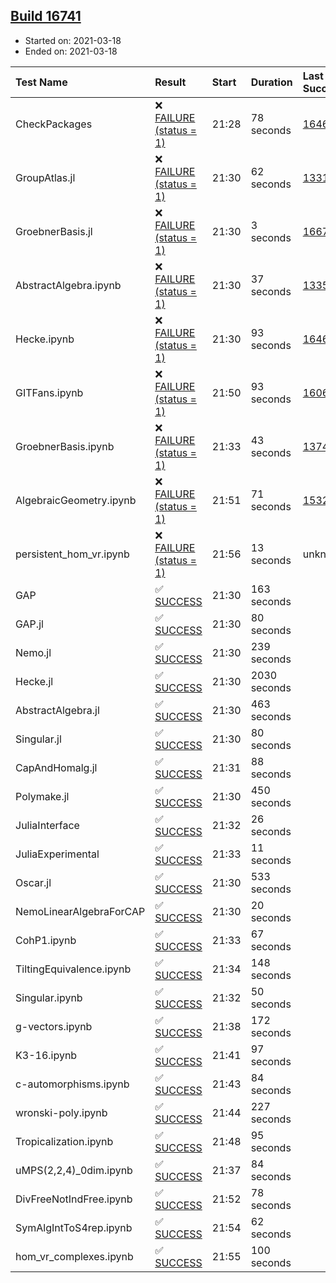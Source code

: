 ## [Build 16741](https://oscarci.mathematik.uni-kl.de/job/oscar/16741/)

* Started on: 2021-03-18
* Ended on: 2021-03-18

| Test Name    | Result | Start | Duration | Last Success | First Failure |
|:-------------|:-------|:------|:---------|:-------------|:--------------|
| CheckPackages | ❌ [FAILURE (status = 1)](https://oscarci.mathematik.uni-kl.de/job/oscar/16741/artifact/logs/build-16741/CheckPackages.log) | 21:28 | 78 seconds | [16463](https://oscarci.mathematik.uni-kl.de/job/oscar/16463/) | [16464](https://oscarci.mathematik.uni-kl.de/job/oscar/16464/) |
| GroupAtlas.jl | ❌ [FAILURE (status = 1)](https://oscarci.mathematik.uni-kl.de/job/oscar/16741/artifact/logs/build-16741/GroupAtlas.jl.log) | 21:30 | 62 seconds | [13311](https://oscarci.mathematik.uni-kl.de/job/oscar/13311/) | [13312](https://oscarci.mathematik.uni-kl.de/job/oscar/13312/) |
| GroebnerBasis.jl | ❌ [FAILURE (status = 1)](https://oscarci.mathematik.uni-kl.de/job/oscar/16741/artifact/logs/build-16741/GroebnerBasis.jl.log) | 21:30 | 3 seconds | [16676](https://oscarci.mathematik.uni-kl.de/job/oscar/16676/) | [16677](https://oscarci.mathematik.uni-kl.de/job/oscar/16677/) |
| AbstractAlgebra.ipynb | ❌ [FAILURE (status = 1)](https://oscarci.mathematik.uni-kl.de/job/oscar/16741/artifact/logs/build-16741/AbstractAlgebra.ipynb.log) | 21:30 | 37 seconds | [13355](https://oscarci.mathematik.uni-kl.de/job/oscar/13355/) | [13356](https://oscarci.mathematik.uni-kl.de/job/oscar/13356/) |
| Hecke.ipynb | ❌ [FAILURE (status = 1)](https://oscarci.mathematik.uni-kl.de/job/oscar/16741/artifact/logs/build-16741/Hecke.ipynb.log) | 21:30 | 93 seconds | [16463](https://oscarci.mathematik.uni-kl.de/job/oscar/16463/) | [16464](https://oscarci.mathematik.uni-kl.de/job/oscar/16464/) |
| GITFans.ipynb | ❌ [FAILURE (status = 1)](https://oscarci.mathematik.uni-kl.de/job/oscar/16741/artifact/logs/build-16741/GITFans.ipynb.log) | 21:50 | 93 seconds | [16068](https://oscarci.mathematik.uni-kl.de/job/oscar/16068/) | [16069](https://oscarci.mathematik.uni-kl.de/job/oscar/16069/) |
| GroebnerBasis.ipynb | ❌ [FAILURE (status = 1)](https://oscarci.mathematik.uni-kl.de/job/oscar/16741/artifact/logs/build-16741/GroebnerBasis.ipynb.log) | 21:33 | 43 seconds | [13748](https://oscarci.mathematik.uni-kl.de/job/oscar/13748/) | [13749](https://oscarci.mathematik.uni-kl.de/job/oscar/13749/) |
| AlgebraicGeometry.ipynb | ❌ [FAILURE (status = 1)](https://oscarci.mathematik.uni-kl.de/job/oscar/16741/artifact/logs/build-16741/AlgebraicGeometry.ipynb.log) | 21:51 | 71 seconds | [15322](https://oscarci.mathematik.uni-kl.de/job/oscar/15322/) | [15323](https://oscarci.mathematik.uni-kl.de/job/oscar/15323/) |
| persistent_hom_vr.ipynb | ❌ [FAILURE (status = 1)](https://oscarci.mathematik.uni-kl.de/job/oscar/16741/artifact/logs/build-16741/persistent_hom_vr.ipynb.log) | 21:56 | 13 seconds | unknown | unknown |
| GAP | ✅ [SUCCESS](https://oscarci.mathematik.uni-kl.de/job/oscar/16741/artifact/logs/build-16741/GAP.log) | 21:30 | 163 seconds |  |  |
| GAP.jl | ✅ [SUCCESS](https://oscarci.mathematik.uni-kl.de/job/oscar/16741/artifact/logs/build-16741/GAP.jl.log) | 21:30 | 80 seconds |  |  |
| Nemo.jl | ✅ [SUCCESS](https://oscarci.mathematik.uni-kl.de/job/oscar/16741/artifact/logs/build-16741/Nemo.jl.log) | 21:30 | 239 seconds |  |  |
| Hecke.jl | ✅ [SUCCESS](https://oscarci.mathematik.uni-kl.de/job/oscar/16741/artifact/logs/build-16741/Hecke.jl.log) | 21:30 | 2030 seconds |  |  |
| AbstractAlgebra.jl | ✅ [SUCCESS](https://oscarci.mathematik.uni-kl.de/job/oscar/16741/artifact/logs/build-16741/AbstractAlgebra.jl.log) | 21:30 | 463 seconds |  |  |
| Singular.jl | ✅ [SUCCESS](https://oscarci.mathematik.uni-kl.de/job/oscar/16741/artifact/logs/build-16741/Singular.jl.log) | 21:30 | 80 seconds |  |  |
| CapAndHomalg.jl | ✅ [SUCCESS](https://oscarci.mathematik.uni-kl.de/job/oscar/16741/artifact/logs/build-16741/CapAndHomalg.jl.log) | 21:31 | 88 seconds |  |  |
| Polymake.jl | ✅ [SUCCESS](https://oscarci.mathematik.uni-kl.de/job/oscar/16741/artifact/logs/build-16741/Polymake.jl.log) | 21:30 | 450 seconds |  |  |
| JuliaInterface | ✅ [SUCCESS](https://oscarci.mathematik.uni-kl.de/job/oscar/16741/artifact/logs/build-16741/JuliaInterface.log) | 21:32 | 26 seconds |  |  |
| JuliaExperimental | ✅ [SUCCESS](https://oscarci.mathematik.uni-kl.de/job/oscar/16741/artifact/logs/build-16741/JuliaExperimental.log) | 21:33 | 11 seconds |  |  |
| Oscar.jl | ✅ [SUCCESS](https://oscarci.mathematik.uni-kl.de/job/oscar/16741/artifact/logs/build-16741/Oscar.jl.log) | 21:30 | 533 seconds |  |  |
| NemoLinearAlgebraForCAP | ✅ [SUCCESS](https://oscarci.mathematik.uni-kl.de/job/oscar/16741/artifact/logs/build-16741/NemoLinearAlgebraForCAP.log) | 21:30 | 20 seconds |  |  |
| CohP1.ipynb | ✅ [SUCCESS](https://oscarci.mathematik.uni-kl.de/job/oscar/16741/artifact/logs/build-16741/CohP1.ipynb.log) | 21:33 | 67 seconds |  |  |
| TiltingEquivalence.ipynb | ✅ [SUCCESS](https://oscarci.mathematik.uni-kl.de/job/oscar/16741/artifact/logs/build-16741/TiltingEquivalence.ipynb.log) | 21:34 | 148 seconds |  |  |
| Singular.ipynb | ✅ [SUCCESS](https://oscarci.mathematik.uni-kl.de/job/oscar/16741/artifact/logs/build-16741/Singular.ipynb.log) | 21:32 | 50 seconds |  |  |
| g-vectors.ipynb | ✅ [SUCCESS](https://oscarci.mathematik.uni-kl.de/job/oscar/16741/artifact/logs/build-16741/g-vectors.ipynb.log) | 21:38 | 172 seconds |  |  |
| K3-16.ipynb | ✅ [SUCCESS](https://oscarci.mathematik.uni-kl.de/job/oscar/16741/artifact/logs/build-16741/K3-16.ipynb.log) | 21:41 | 97 seconds |  |  |
| c-automorphisms.ipynb | ✅ [SUCCESS](https://oscarci.mathematik.uni-kl.de/job/oscar/16741/artifact/logs/build-16741/c-automorphisms.ipynb.log) | 21:43 | 84 seconds |  |  |
| wronski-poly.ipynb | ✅ [SUCCESS](https://oscarci.mathematik.uni-kl.de/job/oscar/16741/artifact/logs/build-16741/wronski-poly.ipynb.log) | 21:44 | 227 seconds |  |  |
| Tropicalization.ipynb | ✅ [SUCCESS](https://oscarci.mathematik.uni-kl.de/job/oscar/16741/artifact/logs/build-16741/Tropicalization.ipynb.log) | 21:48 | 95 seconds |  |  |
| uMPS(2,2,4)_0dim.ipynb | ✅ [SUCCESS](https://oscarci.mathematik.uni-kl.de/job/oscar/16741/artifact/logs/build-16741/uMPS-2-2-4-_0dim.ipynb.log) | 21:37 | 84 seconds |  |  |
| DivFreeNotIndFree.ipynb | ✅ [SUCCESS](https://oscarci.mathematik.uni-kl.de/job/oscar/16741/artifact/logs/build-16741/DivFreeNotIndFree.ipynb.log) | 21:52 | 78 seconds |  |  |
| SymAlgIntToS4rep.ipynb | ✅ [SUCCESS](https://oscarci.mathematik.uni-kl.de/job/oscar/16741/artifact/logs/build-16741/SymAlgIntToS4rep.ipynb.log) | 21:54 | 62 seconds |  |  |
| hom_vr_complexes.ipynb | ✅ [SUCCESS](https://oscarci.mathematik.uni-kl.de/job/oscar/16741/artifact/logs/build-16741/hom_vr_complexes.ipynb.log) | 21:55 | 100 seconds |  |  |
